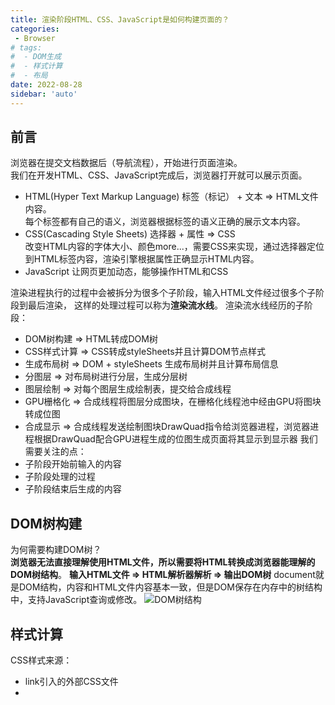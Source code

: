 ```yaml
---
title: 渲染阶段HTML、CSS、JavaScript是如何构建页面的？
categories:
 - Browser
# tags:
#  - DOM生成
#  - 样式计算
#  - 布局
date: 2022-08-28
sidebar: 'auto'
---
```


## 前言
浏览器在提交文档数据后（导航流程），开始进行页面渲染。<br/>
我们在开发HTML、CSS、JavaScript完成后，浏览器打开就可以展示页面。
* HTML(Hyper Text Markup Language)
  标签（标记） + 文本 => HTML文件内容。<br/>
  每个标签都有自己的语义，浏览器根据标签的语义正确的展示文本内容。
* CSS(Cascading Style Sheets)
  选择器 + 属性 => CSS<br/>
  改变HTML内容的字体大小、颜色more...，需要CSS来实现，通过选择器定位到HTML标签内容，渲染引擎根据属性正确显示HTML内容。
* JavaScript
  让网页更加动态，能够操作HTML和CSS

渲染进程执行的过程中会被拆分为很多个子阶段，输入HTML文件经过很多个子阶段到最后渲染，
这样的处理过程可以称为**渲染流水线**。
渲染流水线经历的子阶段：
* DOM树构建 => HTML转成DOM树
* CSS样式计算 => CSS转成styleSheets并且计算DOM节点样式
* 生成布局树 => DOM + styleSheets 生成布局树并且计算布局信息
* 分图层 => 对布局树进行分层，生成分层树
* 图层绘制 => 对每个图层生成绘制表，提交给合成线程
* GPU栅格化 => 合成线程将图层分成图块，在栅格化线程池中经由GPU将图块转成位图
* 合成显示 => 合成线程发送绘制图块DrawQuad指令给浏览器进程，浏览器进程根据DrawQuad配合GPU进程生成的位图生成页面将其显示到显示器
我们需要关注的点：
* 子阶段开始前输入的内容
* 子阶段处理的过程
* 子阶段结束后生成的内容
## DOM树构建
为何需要构建DOM树？<br/>
**浏览器无法直接理解使用HTML文件，**所以需要将HTML转换成浏览器能理解的**DOM树结构**。
**输入HTML文件 => HTML解析器解析 => 输出DOM树**
document就是DOM结构，内容和HTML文件内容基本一致，但是DOM保存在内存中的树结构中，支持JavaScript查询或修改。
![DOM树结构](https://s2.loli.net/2022/08/29/2zFWdlMtaoIuU1S.png)

## 样式计算
CSS样式来源：
* link引入的外部CSS文件
* <style>标签内的CSS
* 标签元素style属性内嵌的CSS
* 浏览器内置提供的默认userAgent样式表
### 1.CSS转换为styleSheets结构
浏览器无法直接理解纯文本CSS样式，当渲染引擎接受到CSS文件，执行转换操作，将CSS文本转换为浏览器能理解的**styleSheets结构**。styleSheets结构同样的也具备查询修改的功能。
### 2.标准化styleSheets（样式表）中的属性值
浏览器能理解样式表后，CSS里面有很多属性值并不是标准的计算值，要统一转成渲染引擎理解的标准值。
**常见的：1em、blue、bold => 标准化后 => 16px、rgb(0,0,255)、700;**
```css
body { font-size: 1em }
p {color:blue;}
div {font-weight: bold}
```
### 3.计算DOM树中每个节点的具体样式值
**计算方式 => 继承规则 + 层叠规则**
CSS继承规则：**所有DOM的子节点都会继承其父节点的样式。**
CSS样式层叠：**定义了如何合并来自多个源的属性值的算法。**


## 布局树生成
此时有了DOM树和DOM树元素各自的样式，但是还是无法显示页面，因为还不知道**DOM元素的几何位置信息。**所以接下来需要计算**DOM树中可见元素的几何位置**。
### 1.创建布局树
DOM树中有可能包含很多不可见元素（display: none），所以在显示之前，**需要额外创建一个只包含可见元素的布局树。**
**DOM树 + 样式表 => 生成只包含可见元素的布局树**
浏览器大致要做的事情：
* 遍历DOM树可见节点，添加到布局中；
* 不可见节点被布局树忽略；
### 2.布局计算
有了完整的布局树之后，需要开始**计算布局树各个节点的坐标位置**。

## 分层（图层）
有了布局树，每个元素的具体位置也算出来了，接下来需要进行分层。
为何还需要分层？
因为页面上游很多复杂效果：3D变换、页面滚动、z-index（z轴排序），这些效果的实现，需要**渲染引擎为这些特定的节点生成专用的图层，并且最终生成一颗图层树（LayerTree）**，最后将图层进行叠加构成了最终的页面图。
一般情况下，布局树并非每个节点都包含一个图层，如果某个节点没有对应的图层，那么会继承父节点所在的图层，**每个节点都会直接或间接属于一个图层。**
什么情况下，渲染引擎会为特定节点创建新的图层？
* 拥有层叠上下文属性的元素，会被提升为单独一个图层。
  明确定位属性的元素（position: fixed）;
  定义透明属性属性的元素（opacity: 0.5）;
  css滤镜;
  z-index;
* 页面裁剪（clip）的地方也会创建为图层
  常见的div内容文本过多被裁剪显示，或者出现滚动条，是会被单独提升为一层。

## 图层绘制
图层树构建完成后，渲染引擎会对图层树中每个图层进行绘制。
一个图层的绘制会被拆分成很多个绘制指令，按照这些小指令按照顺序组成一个待绘制表。
绘制指令：绘制边框、背景、颜色more...

## 栅格化raster（GPU生成位图）
绘制表是用来记录绘制顺序和绘制指令的列表，实际去绘制操作的是渲染进程中的**合成线程去完成的**。当图层的绘制表准备就绪，**主线程将绘制表提交commit给合成线程**。
合成线程如何工作？
视口：屏幕上页面的可见区域称为视口（ViewProt）。
一般一个页面很大，但是用户只能看到其中一部分，这部分就是ViewProt。
有时候，有的图层很大，页面需要滚动才能看完，但是对于用户的视口只能看到一小部分，所以为了避免开销，没必要绘制图层的所有内容。
基于这种情况，合成线程将图层进行划分为图块（tile）,一般256 * 256 or 512 * 512；
然后合成线程按照ViewProt附近的图块优先生成位图，图块是栅格化执行的最小单位。渲染进程维护了一个栅格化的线程池，所有图块的栅格化都在线程池内执行。栅格化的过程会使用GPU进行加速生成，使用GPU生成位图的过程叫GPU栅格化，生成的位图被保存在GPU内存中。渲染进程把生成图块的指令发送给GPU，在GPU中执行生成图块的位图，保存在内存中。

## 合成显示
当所有的图块被栅格化，合成线程生成一个绘制图块的指令（DrawQuad），提交命令给浏览器进程，浏览器进程里面有一个叫viz的组件，用来接收合成线程发过来的DrawQuad命令，然后根据DrawQuad命令，将其页面内容绘制到内存中，最后再将内存中页面内容显示在屏幕上。

## 渲染流程相关的概念
### 重排
## 总结